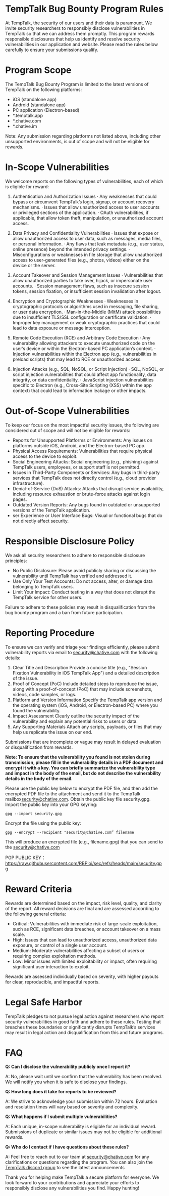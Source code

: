 # TempTalk Bug Bounty Program Rules
At TempTalk, the security of our users and their data is paramount. We invite security researchers to responsibly disclose vulnerabilities in TempTalk so that we can address them promptly. This program rewards responsible disclosures that help us identify and resolve security vulnerabilities in our application and website. Please read the rules below carefully to ensure your submissions qualify.

# Program Scope
The TempTalk Bug Bounty Program is limited to the latest versions of TempTalk on the following platforms:

- iOS (standalone app)
- Android (standalone app)
- PC application (Electron-based)
- *.temptalk.app
- *.chative.com
- *.chative.im

Note: Any submission regarding platforms not listed above, including other unsupported environments, is out of scope and will not be eligible for rewards.

# In-Scope Vulnerabilities

We welcome reports on the following types of vulnerabilities, each of which is eligible for reward:

1. Authentication and Authorization Issues 
·	Any weaknesses that could bypass or circumvent TempTalk’s login, signup, or account recovery mechanisms.
·	Issues that allow unauthorized access to user accounts or privileged sections of the application.
·	OAuth vulnerabilities, if applicable, that allow token theft, manipulation, or unauthorized account access.

2. Data Privacy and Confidentiality Vulnerabilities
·	Issues that expose or allow unauthorized access to user data, such as messages, media files, or personal information.
·	Any flaws that leak metadata (e.g., user status, online presence) beyond the intended privacy settings.
·	Misconfigurations or weaknesses in file storage that allow unauthorized access to user-generated files (e.g., photos, videos) either on the device or the server.

3. Account Takeover and Session Management Issues
·	Vulnerabilities that allow unauthorized parties to take over, hijack, or impersonate user accounts.
·	Session management flaws, such as insecure session tokens, session fixation, or insufficient session invalidation after logout.

4. Encryption and Cryptographic Weaknesses
·	Weaknesses in cryptographic protocols or algorithms used in messaging, file sharing, or user data encryption.
·	Man-in-the-Middle (MitM) attack possibilities due to insufficient TLS/SSL configuration or certificate validation.
·	Improper key management or weak cryptographic practices that could lead to data exposure or message interception.

5. Remote Code Execution (RCE) and Arbitrary Code Execution
·	Any vulnerability allowing attackers to execute unauthorized code on the user’s device or within the Electron-based PC application’s context.
·	Injection vulnerabilities within the Electron app (e.g., vulnerabilities in preload scripts) that may lead to RCE or unauthorized access.

6. Injection Attacks (e.g., SQL, NoSQL, or Script Injection)
·	SQL, NoSQL, or script injection vulnerabilities that could affect app functionality, data integrity, or data confidentiality.
·	JavaScript injection vulnerabilities specific to Electron (e.g., Cross-Site Scripting (XSS) within the app context) that could lead to information leakage or other impacts.

# Out-of-Scope Vulnerabilities

To keep our focus on the most impactful security issues, the following are considered out of scope and will not be eligible for rewards:

- Reports for Unsupported Platforms or Environments: Any issues on platforms outside iOS, Android, and the Electron-based PC app.
- Physical Access Requirements: Vulnerabilities that require physical access to the device to exploit.
- Social Engineering Attacks: Social engineering (e.g., phishing) against TempTalk users, employees, or support staff is not permitted.
- Issues in Third-Party Components or Services: Any bugs in third-party services that TempTalk does not directly control (e.g., cloud provider infrastructure).
- Denial-of-Service (DoS) Attacks: Attacks that disrupt service availability, including resource exhaustion or brute-force attacks against login pages.
- Outdated Version Reports: Any bugs found in outdated or unsupported versions of the TempTalk application.
- ser Experience or User Interface Bugs: Visual or functional bugs that do not directly affect security.

# Responsible Disclosure Policy

We ask all security researchers to adhere to responsible disclosure principles:

- No Public Disclosure: Please avoid publicly sharing or discussing the vulnerability until TempTalk has verified and addressed it.
- Use Only Your Test Accounts: Do not access, alter, or damage data belonging to TempTalk users.
- Limit Your Impact: Conduct testing in a way that does not disrupt the TempTalk service for other users.

Failure to adhere to these policies may result in disqualification from the bug bounty program and a ban from future participation.

# Reporting Procedure

To ensure we can verify and triage your findings efficiently, please submit vulnerability reports via email to [security@chative.com](mailto:security@chative.com) with the following details:

1. Clear Title and Description
Provide a concise title (e.g., "Session Fixation Vulnerability in iOS TempTalk App") and a detailed description of the issue.
2. Proof of Concept (PoC)
Include detailed steps to reproduce the issue, along with a proof-of-concept (PoC) that may include screenshots, videos, code samples, or logs.
3. Platform and Version Information
Specify the TempTalk app version and the operating system (iOS, Android, or Electron-based PC) where you found the vulnerability.
4. Impact Assessment
Clearly outline the security impact of the vulnerability and explain any potential risks to users or data.
5. Any Supporting Materials
Attach any scripts, payloads, or files that may help us replicate the issue on our end.

Submissions that are incomplete or vague may result in delayed evaluation or disqualification from rewards.

**Note: To ensure that the vulnerability you found is not stolen during transmission, please fill in the vulnerability details in a PDF document and encrypt it with a key. You can briefly summarize the vulnerability type and impact in the body of the email, but do not describe the vulnerability details in the body of the email.**

Please use the public key below to encrypt the PDF file, and then add the encrypted PDF file to the attachment and send it to the TempTalk mailbox[security@chative.com](mailto:security@chative.com).
Obtain the public key file security.gpg. Import the public key into your GPG keyring:

`gpg --import security.gpg`

Encrypt the file using the public key:

`gpg --encrypt --recipient "security@chative.com” filename`

This will produce an encrypted file (e.g., filename.gpg) that you can send to the security@chative.com

PGP PUBLIC KEY：https://raw.githubusercontent.com/RBPioi/sec/refs/heads/main/security.gpg

# Reward Criteria

Rewards are determined based on the impact, risk level, quality, and clarity of the report. All reward decisions are final and are assessed according to the following general criteria:

- Critical: Vulnerabilities with immediate risk of large-scale exploitation, such as RCE, significant data breaches, or account takeover on a mass scale.
- High: Issues that can lead to unauthorized access, unauthorized data exposure, or control of a single user account.
- Medium: Moderate vulnerabilities affecting a subset of users or requiring complex exploitation methods.
- Low: Minor issues with limited exploitability or impact, often requiring significant user interaction to exploit.

Rewards are assessed individually based on severity, with higher payouts for clear, reproducible, and impactful reports.


# Legal Safe Harbor

TempTalk pledges to not pursue legal action against researchers who report security vulnerabilities in good faith and adhere to these rules. Testing that breaches these boundaries or significantly disrupts TempTalk’s services may result in legal action and disqualification from this and future programs.

# FAQ

**Q: Can I disclose the vulnerability publicly once I report it?**

A: No, please wait until we confirm that the vulnerability has been resolved. We will notify you when it is safe to disclose your findings.

**Q: How long does it take for reports to be reviewed?**

A: We strive to acknowledge your submission within 72 hours. Evaluation and resolution times will vary based on severity and complexity.

**Q: What happens if I submit multiple vulnerabilities?**

A: Each unique, in-scope vulnerability is eligible for an individual reward. Submissions of duplicate or similar issues may not be eligible for additional rewards.

**Q: Who do I contact if I have questions about these rules?**

A: Feel free to reach out to our team at [security@chative.com](mailto:security@chative.com) for any clarifications or questions regarding the program. You can also join the [TempTalk discord group](https://discord.gg/9sYV6AUk) to see the latest announcements


Thank you for helping make TempTalk a secure platform for everyone. We look forward to your contributions and appreciate your efforts to responsibly disclose any vulnerabilities you find. Happy hunting!
